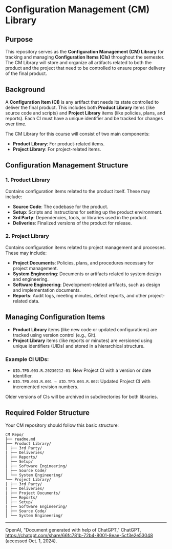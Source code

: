 # Configuration Management (CM) Library

## Purpose

This repository serves as the **Configuration Management (CM) Library** for tracking and managing **Configuration Items (CIs)** throughout the semester. The CM Library will store and organize all artifacts related to both the product and the project that need to be controlled to ensure proper delivery of the final product.

## Background

A **Configuration Item (CI)** is any artifact that needs its state controlled to deliver the final product. This includes both **Product Library** items (like source code and scripts) and **Project Library** items (like policies, plans, and reports). Each CI must have a unique identifier and be tracked for changes over time.

The CM Library for this course will consist of two main components:

- **Product Library**: For product-related items.
- **Project Library**: For project-related items.

## Configuration Management Structure

### 1. Product Library

Contains configuration items related to the product itself. These may include:

- **Source Code**: The codebase for the product.
- **Setup**: Scripts and instructions for setting up the product environment.
- **3rd Party**: Dependencies, tools, or libraries used in the product.
- **Deliveries**: Finalized versions of the product for release.

### 2. Project Library

Contains configuration items related to project management and processes. These may include:

- **Project Documents**: Policies, plans, and procedures necessary for project management.
- **System Engineering**: Documents or artifacts related to system design and engineering.
- **Software Engineering**: Development-related artifacts, such as design and implementation documents.
- **Reports**: Audit logs, meeting minutes, defect reports, and other project-related data.

## Managing Configuration Items

- **Product Library** items (like new code or updated configurations) are tracked using version control (e.g., Git).
- **Project Library** items (like reports or minutes) are versioned using unique identifiers (UIDs) and stored in a hierarchical structure.

### Example CI UIDs:

- `UID.TPD.003.R.20230212-01`: New Project CI with a version or date identifier.
- `UID.TPD.003.R.001 → UID.TPD.003.R.002`: Updated Project CI with incremented revision numbers.

Older versions of CIs will be archived in subdirectories for both libraries.

## Required Folder Structure

Your CM repository should follow this basic structure:

```
CM Repo/
├── readme.md
├── Product Library/
│ ├── 3rd Party/
| ├── Deliveries/
│ ├── Reports/
│ ├── Setup/
| ├── Software Engineering/
│ ├── Source Code/
│ └── System Engineering/
└── Project Library/
│ ├── 3rd Party/
| ├── Deliveries/
| ├── Project Documents/
│ ├── Reports/
│ ├── Setup/
| ├── Software Engineering/
│ ├── Source Code/
│ └── System Engineering/
```

---

OpenAI, "Document generated with help of ChatGPT," ChatGPT, https://chatgpt.com/share/66fc781b-72b4-8001-8eae-5cf3e2e53048 (accessed Oct. 1, 2024).
